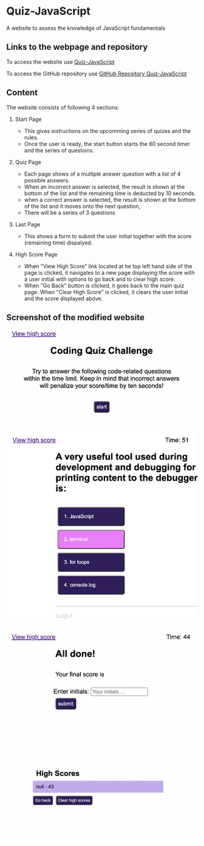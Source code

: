 # Quiz-JavaScript
A website to assess the knowledge of JavaScript fundamentals

## Links to the webpage and repository

To access the website use [Quiz-JavaScript](haruka08.github.io/quiz-javascript/)

To access the GitHub repository use [GitHub Repository Quiz-JavaScript](https://github.com/Haruka08/Quiz-JavaScript)

## Content

The website consists of following 4 sections:

1. Start Page
    - This gives instructions on the upcomming series of quizes and the rules.
    - Once the user is ready, the start button starts the 60 second timer and the series of questions.

2. Quiz Page
    - Each page shows of a multiple answer question with a list of 4 possible answers.
    - When an incorrect answer is selected, the result is shown at the bottom of the list and the remaining time is deducted by 10 seconds.
    - when a correct answer is selected, the result is shown at the bottom of the list and it moves onto the next question,
    - There will be a series of 3 questions

3. Last Page
    - This shows a form to submit the user initial together with the score (remaining time) dispalyed.

4. High Score Page
    - When "View High Score" link located at he top left hand side of the page is clicked, it navigates to a new page displaying the score with a user initial with options to go back and to clear high score.
    - When "Go Back" button is clicked, it goes back to the main quiz page.
    When "Clear High Score" is clicked, it clears the user initial and the score displayed above.

## Screenshot of the modified website

![Start page](./assets/start-page.png)

![Quiz page](./assets/quiz-page.png)

![last page](./assets/last-page.png)

![Score Page](./assets/score-page.png)

